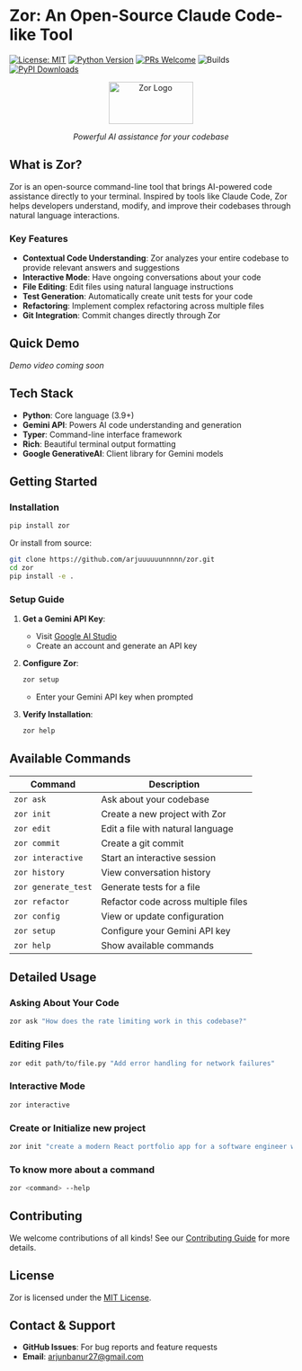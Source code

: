 # Zor: An Open-Source Claude Code-like Tool

[![License: MIT](https://img.shields.io/badge/License-MIT-yellow.svg)](https://opensource.org/licenses/MIT)
[![Python Version](https://img.shields.io/badge/python-3.9%2B-blue)](https://www.python.org/downloads/)
[![PRs Welcome](https://img.shields.io/badge/PRs-welcome-brightgreen.svg)](CONTRIBUTING.md)
![Builds](https://github.com/arjuuuuunnnnn/zor/actions/workflows/python-package.yml/badge.svg)
[![PyPI Downloads](https://static.pepy.tech/badge/zor)](https://pepy.tech/projects/zor)


<div align="center">
  <img src="https://raw.githubusercontent.com/arjuuuuunnnnn/zor/refs/heads/master/assets/card.jpg" alt="Zor Logo" width="150" height="75"/>
  <p><i>Powerful AI assistance for your codebase</i></p>
</div>

## What is Zor?

Zor is an open-source command-line tool that brings AI-powered code assistance directly to your terminal. Inspired by tools like Claude Code, Zor helps developers understand, modify, and improve their codebases through natural language interactions.

### Key Features

- **Contextual Code Understanding**: Zor analyzes your entire codebase to provide relevant answers and suggestions
- **Interactive Mode**: Have ongoing conversations about your code
- **File Editing**: Edit files using natural language instructions
- **Test Generation**: Automatically create unit tests for your code
- **Refactoring**: Implement complex refactoring across multiple files
- **Git Integration**: Commit changes directly through Zor

## Quick Demo

*Demo video coming soon*

## Tech Stack

- **Python**: Core language (3.9+)
- **Gemini API**: Powers AI code understanding and generation
- **Typer**: Command-line interface framework
- **Rich**: Beautiful terminal output formatting
- **Google GenerativeAI**: Client library for Gemini models

## Getting Started

### Installation

```bash
pip install zor
```

Or install from source:

```bash
git clone https://github.com/arjuuuuuunnnnn/zor.git
cd zor
pip install -e .
```

### Setup Guide

1. **Get a Gemini API Key**:
   - Visit [Google AI Studio](https://ai.google.dev/)
   - Create an account and generate an API key

2. **Configure Zor**:
   ```bash
   zor setup
   ```
   - Enter your Gemini API key when prompted

3. **Verify Installation**:
   ```bash
   zor help
   ```

## Available Commands

| Command | Description |
|---------|-------------|
| `zor ask` | Ask about your codebase |
| `zor init` | Create a new project with Zor |
| `zor edit` | Edit a file with natural language |
| `zor commit` | Create a git commit |
| `zor interactive` | Start an interactive session |
| `zor history` | View conversation history |
| `zor generate_test` | Generate tests for a file |
| `zor refactor` | Refactor code across multiple files |
| `zor config` | View or update configuration |
| `zor setup` | Configure your Gemini API key |
| `zor help` | Show available commands |

## Detailed Usage

### Asking About Your Code

```bash
zor ask "How does the rate limiting work in this codebase?"
```

### Editing Files

```bash
zor edit path/to/file.py "Add error handling for network failures"
```

### Interactive Mode

```bash
zor interactive
```
### Create or Initialize new project

```bash
zor init "create a modern React portfolio app for a software engineer with dark theme"
```

### To know more about a command

```bash
zor <command> --help
```

## Contributing

We welcome contributions of all kinds! See our [Contributing Guide](CONTRIBUTING.md) for more details.

## License

Zor is licensed under the [MIT License](LICENSE).

## Contact & Support

- **GitHub Issues**: For bug reports and feature requests
- **Email**: arjunbanur27@gmail.com
